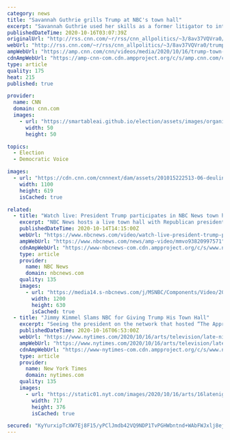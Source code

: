 ```yaml
---
category: news
title: "Savannah Guthrie grills Trump at NBC's town hall"
excerpt: "Savannah Guthrie used her skills as a former litigator to interrogate President Trump during NBC's town hall.\n    \n"
publishedDateTime: 2020-10-16T03:07:39Z
originalUrl: "http://rss.cnn.com/~r/rss/cnn_allpolitics/~3/8av37VQVra0/trump-town-hall-nbc-guthrie-coronavirus-qanon-masks-orig.cnn-business"
webUrl: "http://rss.cnn.com/~r/rss/cnn_allpolitics/~3/8av37VQVra0/trump-town-hall-nbc-guthrie-coronavirus-qanon-masks-orig.cnn-business"
ampWebUrl: "https://amp.cnn.com/cnn/videos/media/2020/10/16/trump-town-hall-nbc-guthrie-coronavirus-qanon-masks-orig.cnn-business"
cdnAmpWebUrl: "https://amp-cnn-com.cdn.ampproject.org/c/s/amp.cnn.com/cnn/videos/media/2020/10/16/trump-town-hall-nbc-guthrie-coronavirus-qanon-masks-orig.cnn-business"
type: article
quality: 175
heat: 215
published: true

provider:
  name: CNN
  domain: cnn.com
  images:
    - url: "https://smartableai.github.io/election/assets/images/organizations/cnn.com-50x50.jpg"
      width: 50
      height: 50

topics:
  - Election
  - Democratic Voice

images:
  - url: "https://cdn.cnn.com/cnnnext/dam/assets/201015222513-06-deuling-town-halls-super-tease.jpg"
    width: 1100
    height: 619
    isCached: true

related:
  - title: "Watch live: President Trump participates in NBC News town hall in Miami"
    excerpt: "NBC News hosts a live town hall with Republican presidential nominee President Donald Trump, moderated by Savannah Guthrie."
    publishedDateTime: 2020-10-14T14:15:00Z
    webUrl: "https://www.nbcnews.com/video/watch-live-president-trump-participates-in-nbc-news-town-hall-in-miami-93820997571"
    ampWebUrl: "https://www.nbcnews.com/news/amp-video/mmvo93820997571"
    cdnAmpWebUrl: "https://www-nbcnews-com.cdn.ampproject.org/c/s/www.nbcnews.com/news/amp-video/mmvo93820997571"
    type: article
    provider:
      name: NBC News
      domain: nbcnews.com
    quality: 135
    images:
      - url: "https://media14.s-nbcnews.com/j/MSNBC/Components/Video/202010/101320_Trump_Town_Hall-Twitter-FS-NBC_Thu.nbcnews-fp-1200-630.jpg"
        width: 1200
        height: 630
        isCached: true
  - title: "Jimmy Kimmel Slams NBC for Giving Trump His Town Hall"
    excerpt: "Seeing the president on the network that hosted “The Apprentice” was “like taking a time machine back to 2004, when he was just a blowhard reality TV host,” Kimmel said."
    publishedDateTime: 2020-10-16T06:53:00Z
    webUrl: "https://www.nytimes.com/2020/10/16/arts/television/late-night-jimmy-kimmel-nbc-trump-town-hall.html"
    ampWebUrl: "https://www.nytimes.com/2020/10/16/arts/television/late-night-jimmy-kimmel-nbc-trump-town-hall.amp.html"
    cdnAmpWebUrl: "https://www-nytimes-com.cdn.ampproject.org/c/s/www.nytimes.com/2020/10/16/arts/television/late-night-jimmy-kimmel-nbc-trump-town-hall.amp.html"
    type: article
    provider:
      name: New York Times
      domain: nytimes.com
    quality: 135
    images:
      - url: "https://static01.nyt.com/images/2020/10/16/arts/16latenight/16latenight-facebookJumbo.png"
        width: 717
        height: 376
        isCached: true

secured: "KyYurxipTcXW7Ej8F15/yPClJmdb42VQ9NDP1TvPGHWbntnd+WAbFWJxlj8ejBZpj+QemlShp3iyqSfOU94U1dCJJ+L/lfaSAgTbZxRvKh8JbX6caez7JHs9ioTgR71uphlel74OfKsKU6UPoUH/Xf06fJwVkVd1O4GGJVGFnLtQccWK7GoNc+LsCpEVU8QWQ11apCUXnmVpjm3U4YXiCsk4NV1oLEFymkeaVMcIaMnIV3Ai9g4gSkusSPMpHcF3iGMCIUmN3otm5mh0EkrQrIviNKkU2nRSE3gceqfrSV3p5IioXP5ilPZ1LXm+n8qRI+d5NKRpjFZHZtPb334YZhMOA9xKFMtNIpMyRV6qJ4c=;WT4Z/oenNZssKMFlYbXVUA=="
---
```


